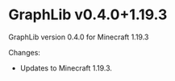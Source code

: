 # GraphLib v0.4.0+1.19.3

GraphLib version 0.4.0 for Minecraft 1.19.3

Changes:

* Updates to Minecraft 1.19.3.
